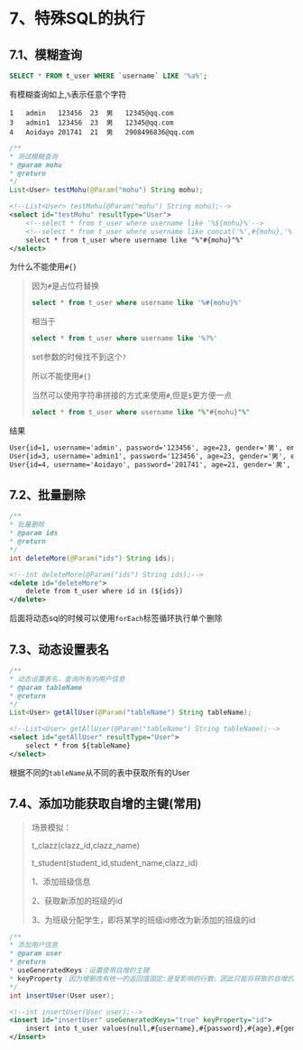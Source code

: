 # 7、特殊SQL的执行

## 7.1、模糊查询

```sql
SELECT * FROM t_user WHERE `username` LIKE '%a%';
```

有模糊查询如上,`%`表示任意个字符

```
1	admin	123456	23	男	12345@qq.com
3	admin1	123456	23	男	12345@qq.com
4	Aoidayo	201741	21	男	2908496836@qq.com
```

```java
/**
* 测试模糊查询
* @param mohu
* @return
*/
List<User> testMohu(@Param("mohu") String mohu);
```

```xml
<!--List<User> testMohu(@Param("mohu") String mohu);-->
<select id="testMohu" resultType="User">
    <!--select * from t_user where username like '%${mohu}%'-->
    <!--select * from t_user where username like concat('%',#{mohu},'%')-->
	select * from t_user where username like "%"#{mohu}"%"
</select>
```

为什么不能使用`#{}`

> 因为`#`是占位符替换
>
> ```sql
> select * from t_user where username like '%#{mohu}%'
> ```
>
> 相当于
>
> ```sql
> select * from t_user where username like '%?%'
> ```
>
> set参数的时候找不到这个`?`
>
> 所以不能使用`#{}`
>
> 当然可以使用字符串拼接的方式来使用`#`,但是`$`更方便一点
>
> ```sql
> select * from t_user where username like "%"#{mohu}"%"
> ```

结果

```reStructuredText
User{id=1, username='admin', password='123456', age=23, gender='男', email='12345@qq.com'}
User{id=3, username='admin1', password='123456', age=23, gender='男', email='12345@qq.com'}
User{id=4, username='Aoidayo', password='201741', age=21, gender='男', email='2908496836@qq.com'}
```

## 7.2、批量删除

```java
/**
* 批量删除
* @param ids
* @return
*/
int deleteMore(@Param("ids") String ids);
```

```xml
<!--int deleteMore(@Param("ids") String ids);-->
<delete id="deleteMore">
	delete from t_user where id in (${ids})
</delete>
```

后面将动态sql的时候可以使用`forEach`标签循环执行单个删除

## 7.3、动态设置表名

```java
/**
* 动态设置表名，查询所有的用户信息
* @param tableName
* @return
*/
List<User> getAllUser(@Param("tableName") String tableName);
```

```xml
<!--List<User> getAllUser(@Param("tableName") String tableName);-->
<select id="getAllUser" resultType="User">
	select * from ${tableName}
</select>
```

根据不同的`tableName`从不同的表中获取所有的User

## 7.4、添加功能获取自增的主键(常用)

> 场景模拟：
>
> t_clazz(clazz_id,clazz_name)
>
> t_student(student_id,student_name,clazz_id)
>
> 1、添加班级信息
>
> 2、获取新添加的班级的id
>
> 3、为班级分配学生，即将某学的班级id修改为新添加的班级的id

```java
/**
* 添加用户信息
* @param user
* @return
* useGeneratedKeys：设置使用自增的主键
* keyProperty：因为增删改有统一的返回值固定:是受影响的行数，因此只能将获取的自增的主键放在传输的参数user对象的某个属性中(所以是`id`)
*/
int insertUser(User user);
```

```xml
<!--int insertUser(User user);-->
<insert id="insertUser" useGeneratedKeys="true" keyProperty="id">
	insert into t_user values(null,#{username},#{password},#{age},#{gender})
</insert>
```

